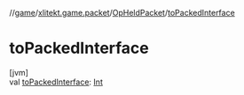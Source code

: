 //[game](../../../index.md)/[xlitekt.game.packet](../index.md)/[OpHeldPacket](index.md)/[toPackedInterface](to-packed-interface.md)

# toPackedInterface

[jvm]\
val [toPackedInterface](to-packed-interface.md): [Int](https://kotlinlang.org/api/latest/jvm/stdlib/kotlin/-int/index.html)

